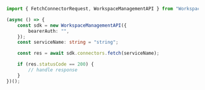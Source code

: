 <!-- Start SDK Example Usage -->
```typescript
import { FetchConnectorRequest, WorkspaceManagementAPI } from "Workspace-Management-API";

(async () => {
    const sdk = new WorkspaceManagementAPI({
        bearerAuth: "",
    });
    const serviceName: string = "string";

    const res = await sdk.connectors.fetch(serviceName);

    if (res.statusCode == 200) {
        // handle response
    }
})();

```
<!-- End SDK Example Usage -->